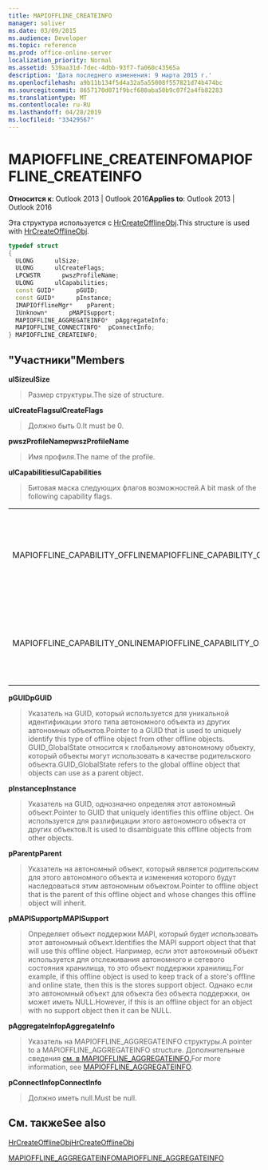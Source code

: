 ```yaml
---
title: MAPIOFFLINE_CREATEINFO
manager: soliver
ms.date: 03/09/2015
ms.audience: Developer
ms.topic: reference
ms.prod: office-online-server
localization_priority: Normal
ms.assetid: 539aa31d-7dec-4dbb-93f7-fa060c43565a
description: 'Дата последнего изменения: 9 марта 2015 г.'
ms.openlocfilehash: a9b11b134f5d4a32a5a55008f557821d74b474bc
ms.sourcegitcommit: 8657170d071f9bcf680aba50b9c07f2a4fb82283
ms.translationtype: MT
ms.contentlocale: ru-RU
ms.lasthandoff: 04/28/2019
ms.locfileid: "33429567"
---
```

# <a name="mapioffline_createinfo"></a><span data-ttu-id="320be-103">MAPIOFFLINE_CREATEINFO</span><span class="sxs-lookup"><span data-stu-id="320be-103">MAPIOFFLINE_CREATEINFO</span></span>

  
  
<span data-ttu-id="320be-104">**Относится к**: Outlook 2013 | Outlook 2016</span><span class="sxs-lookup"><span data-stu-id="320be-104">**Applies to**: Outlook 2013 | Outlook 2016</span></span> 
  
<span data-ttu-id="320be-105">Эта структура используется с [HrCreateOfflineObj](hrcreateofflineobj.md).</span><span class="sxs-lookup"><span data-stu-id="320be-105">This structure is used with [HrCreateOfflineObj](hrcreateofflineobj.md).</span></span>
  
```cpp
typedef struct
{
  ULONG      ulSize;
  ULONG      ulCreateFlags;
  LPCWSTR      pwszProfileName;
  ULONG      ulCapabilities;
  const GUID*      pGUID;
  const GUID*      pInstance;
  IMAPIOfflineMgr*    pParent;
  IUnknown*      pMAPISupport;
  MAPIOFFLINE_AGGREGATEINFO*  pAggregateInfo;
  MAPIOFFLINE_CONNECTINFO*  pConnectInfo;
} MAPIOFFLINE_CREATEINFO;
```

## <a name="members"></a><span data-ttu-id="320be-106">"Участники"</span><span class="sxs-lookup"><span data-stu-id="320be-106">Members</span></span>

 <span data-ttu-id="320be-107">**ulSize**</span><span class="sxs-lookup"><span data-stu-id="320be-107">**ulSize**</span></span>
  
> <span data-ttu-id="320be-108">Размер структуры.</span><span class="sxs-lookup"><span data-stu-id="320be-108">The size of structure.</span></span>
    
 <span data-ttu-id="320be-109">**ulCreateFlags**</span><span class="sxs-lookup"><span data-stu-id="320be-109">**ulCreateFlags**</span></span>
  
> <span data-ttu-id="320be-110">Должно быть 0.</span><span class="sxs-lookup"><span data-stu-id="320be-110">It must be 0.</span></span>
    
 <span data-ttu-id="320be-111">**pwszProfileName**</span><span class="sxs-lookup"><span data-stu-id="320be-111">**pwszProfileName**</span></span>
  
> <span data-ttu-id="320be-112">Имя профиля.</span><span class="sxs-lookup"><span data-stu-id="320be-112">The name of the profile.</span></span>
    
 <span data-ttu-id="320be-113">**ulCapabilities**</span><span class="sxs-lookup"><span data-stu-id="320be-113">**ulCapabilities**</span></span>
  
> <span data-ttu-id="320be-114">Битовая маска следующих флагов возможностей.</span><span class="sxs-lookup"><span data-stu-id="320be-114">A bit mask of the following capability flags.</span></span>
    
|||
|:-----|:-----|
|<span data-ttu-id="320be-115">MAPIOFFLINE_CAPABILITY_OFFLINE</span><span class="sxs-lookup"><span data-stu-id="320be-115">MAPIOFFLINE_CAPABILITY_OFFLINE</span></span>  <br/> |<span data-ttu-id="320be-116">Автономный объект может работать в автономном режиме.</span><span class="sxs-lookup"><span data-stu-id="320be-116">The offline object is capable of going offline.</span></span>  <br/> |
|<span data-ttu-id="320be-117">MAPIOFFLINE_CAPABILITY_ONLINE</span><span class="sxs-lookup"><span data-stu-id="320be-117">MAPIOFFLINE_CAPABILITY_ONLINE</span></span>  <br/> |<span data-ttu-id="320be-118">Автономный объект может работать в сети.</span><span class="sxs-lookup"><span data-stu-id="320be-118">The offline object is capable of going online.</span></span>  <br/> |
   
 <span data-ttu-id="320be-119">**pGUID**</span><span class="sxs-lookup"><span data-stu-id="320be-119">**pGUID**</span></span>
  
> <span data-ttu-id="320be-120">Указатель на GUID, который используется для уникальной идентификации этого типа автономного объекта из других автономных объектов.</span><span class="sxs-lookup"><span data-stu-id="320be-120">Pointer to a GUID that is used to uniquely identify this type of offline object from other offline objects.</span></span> <span data-ttu-id="320be-121">GUID_GlobalState относится к глобальному автономному объекту, который объекты могут использовать в качестве родительского объекта.</span><span class="sxs-lookup"><span data-stu-id="320be-121">GUID_GlobalState refers to the global offline object that objects can use as a parent object.</span></span>
    
 <span data-ttu-id="320be-122">**pInstance**</span><span class="sxs-lookup"><span data-stu-id="320be-122">**pInstance**</span></span>
  
> <span data-ttu-id="320be-123">Указатель на GUID, однозначно определяя этот автономный объект.</span><span class="sxs-lookup"><span data-stu-id="320be-123">Pointer to GUID that uniquely identifies this offline object.</span></span> <span data-ttu-id="320be-124">Он используется для разлифицации этого автономного объекта от других объектов.</span><span class="sxs-lookup"><span data-stu-id="320be-124">It is used to disambiguate this offline objects from other objects.</span></span>
    
 <span data-ttu-id="320be-125">**pParent**</span><span class="sxs-lookup"><span data-stu-id="320be-125">**pParent**</span></span>
  
> <span data-ttu-id="320be-126">Указатель на автономный объект, который является родительским для этого автономного объекта и изменения которого будут наследоваться этим автономным объектом.</span><span class="sxs-lookup"><span data-stu-id="320be-126">Pointer to offline object that is the parent of this offline object and whose changes this offline object will inherit.</span></span>
    
 <span data-ttu-id="320be-127">**pMAPISupport**</span><span class="sxs-lookup"><span data-stu-id="320be-127">**pMAPISupport**</span></span>
  
>  <span data-ttu-id="320be-128">Определяет объект поддержки MAPI, который будет использовать этот автономный объект.</span><span class="sxs-lookup"><span data-stu-id="320be-128">Identifies the MAPI support object that that will use this offline object.</span></span> <span data-ttu-id="320be-129">Например, если этот автономный объект используется для отслеживания автономного и сетевого состояния хранилища, то это объект поддержки хранилищ.</span><span class="sxs-lookup"><span data-stu-id="320be-129">For example, if this offline object is used to keep track of a store's offline and online state, then this is the stores support object.</span></span> <span data-ttu-id="320be-130">Однако если это автономный объект для объекта без объекта поддержки, он может иметь NULL.</span><span class="sxs-lookup"><span data-stu-id="320be-130">However, if this is an offline object for an object with no support object then it can be NULL.</span></span> 
    
 <span data-ttu-id="320be-131">**pAggregateInfo**</span><span class="sxs-lookup"><span data-stu-id="320be-131">**pAggregateInfo**</span></span>
  
> <span data-ttu-id="320be-132">Указатель на MAPIOFFLINE_AGGREGATEINFO структуры.</span><span class="sxs-lookup"><span data-stu-id="320be-132">A pointer to a MAPIOFFLINE_AGGREGATEINFO structure.</span></span> <span data-ttu-id="320be-133">Дополнительные сведения [см. в MAPIOFFLINE_AGGREGATEINFO.](mapioffline_aggregateinfo.md)</span><span class="sxs-lookup"><span data-stu-id="320be-133">For more information, see [MAPIOFFLINE_AGGREGATEINFO](mapioffline_aggregateinfo.md).</span></span>
    
 <span data-ttu-id="320be-134">**pConnectInfo**</span><span class="sxs-lookup"><span data-stu-id="320be-134">**pConnectInfo**</span></span>
  
> <span data-ttu-id="320be-135">Должно иметь null.</span><span class="sxs-lookup"><span data-stu-id="320be-135">Must be null.</span></span>
    
## <a name="see-also"></a><span data-ttu-id="320be-136">См. также</span><span class="sxs-lookup"><span data-stu-id="320be-136">See also</span></span>



[<span data-ttu-id="320be-137">HrCreateOfflineObj</span><span class="sxs-lookup"><span data-stu-id="320be-137">HrCreateOfflineObj</span></span>](hrcreateofflineobj.md)
  
[<span data-ttu-id="320be-138">MAPIOFFLINE_AGGREGATEINFO</span><span class="sxs-lookup"><span data-stu-id="320be-138">MAPIOFFLINE_AGGREGATEINFO</span></span>](mapioffline_aggregateinfo.md)

